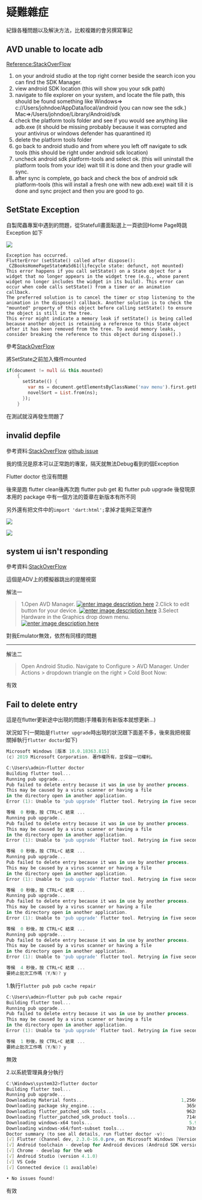 # 疑難雜症

紀錄各種問題以及解決方法，比較複雜的會另撰寫筆記



## AVD unable to locate adb

[Reference:StackOverFlow](https://stackoverflow.com/questions/39036796/unable-to-locate-adb-using-android-studio)

1. on your android studio at the top right corner beside the search icon you can find the SDK Manager.
2. view android SDK location (this will show you your sdk path)
3. navigate to file explorer on your system, and locate the file path, this should be found something like Windows=> c://Users/johndoe/AppData/local/android (you can now see the sdk.) Mac=>/Users/johndoe/Library/Android/sdk
4. check the platform tools folder and see if you would see anything like adb.exe (it should be missing probably because it was corrupted and your antivirus or windows defender has quarantined it)
5. delete the platform tools folder
6. go back to android studio and from where you left off navigate to sdk tools (this should be right under android sdk location)
7. uncheck android sdk platform-tools and select ok. (this will uninstall the platform tools from your ide) wait till it is done and then your gradle will sync.
8. after sync is complete, go back and check the box of android sdk platform-tools (this will install a fresh one with new adb.exe) wait till it is done and sync project and then you are good to go.



## SetState Exception



自製爬蟲專案中遇到的問題，從Statefull畫面點選上一頁欲回Home Page時跳Exception 如下

![](https://i.imgur.com/pQRI9eS.png)

```
Exception has occurred.
FlutterError (setState() called after dispose(): _CZBooksHomePageState#a5d61(lifecycle state: defunct, not mounted)
This error happens if you call setState() on a State object for a widget that no longer appears in the widget tree (e.g., whose parent widget no longer includes the widget in its build). This error can occur when code calls setState() from a timer or an animation callback.
The preferred solution is to cancel the timer or stop listening to the animation in the dispose() callback. Another solution is to check the "mounted" property of this object before calling setState() to ensure the object is still in the tree.
This error might indicate a memory leak if setState() is being called because another object is retaining a reference to this State object after it has been removed from the tree. To avoid memory leaks, consider breaking the reference to this object during dispose().)
```

參考[StackOverFlow](https://stackoverflow.com/questions/49340116/setstate-called-after-dispose)

將SetState之前加入條件mounted

```dart
if(document != null && this.mounted)
    {
      setState(() {
        var ns = document.getElementsByClassName('nav menu').first.getElementsByTagName('a').map((d)=>{d.text:d.attributes['href']});
        novelSort = List.from(ns);
      });
    }
```

在測試就沒再發生問題了





## invalid depfile

參考資料:[StackOverFlow](https://stackoverflow.com/questions/60872753/invalid-depfile-flutter) [github issue](https://github.com/flutter/flutter/issues/21053)

我的情況是原本可以正常跑的專案，隔天就無法Debug看到的個Exception

Flutter doctor 也沒有問題

後來是跑 flutter clean後再次跑 flutter pub get 和 flutter pub upgrade 後發現原本用的 package 中有一個方法的簽章在新版本有所不同

另外還有把文件中的`import 'dart:html';`拿掉才能夠正常運作

![](https://i.imgur.com/4TbZCd9.png)

![](https://i.imgur.com/LNrmnwG.png)



## system ui isn't responding

參考資料:[StackOverFlow](https://stackoverflow.com/questions/63371056/the-system-ui-isnt-responding-in-android-emulator-flutter)

這個是ADV上的模擬器跳出的提醒視窗

解法一

> 1.Open AVD Manager. [![enter image description here](https://i.stack.imgur.com/mQP7q.jpg)](https://i.stack.imgur.com/mQP7q.jpg) 2.Click to edit button for your device. [![enter image description here](https://i.stack.imgur.com/bARFT.jpg)](https://i.stack.imgur.com/bARFT.jpg) 3.Select Hardware in the Graphics drop down menu. [![enter image description here](https://i.stack.imgur.com/y4jYv.jpg)](https://i.stack.imgur.com/y4jYv.jpg)

對我Emulator無效，依然有同樣的問題

---

解法二

> Open Android Studio. Navigate to Configure > AVD Manager. Under Actions > dropdown triangle on the right > Cold Boot Now:

有效



## Fail to delete entry

這是在flutter更新途中出現的問題(手賤看到有新版本就想更新...)

狀況如下(一開始是`flutter upgrade`時出現的狀況跟下面差不多，後來我把視窗關掉執行`flutter doctor`如下)

```powershell
Microsoft Windows [版本 10.0.18363.815]
(c) 2019 Microsoft Corporation. 著作權所有，並保留一切權利。

C:\Users\admin>flutter doctor
Building flutter tool...
Running pub upgrade...
Pub failed to delete entry because it was in use by another process.
This may be caused by a virus scanner or having a file
in the directory open in another application.
Error (1): Unable to 'pub upgrade' flutter tool. Retrying in five seconds... (9 tries left)

等候  0 秒後，按 CTRL+C 結束 ...
Running pub upgrade...
Pub failed to delete entry because it was in use by another process.
This may be caused by a virus scanner or having a file
in the directory open in another application.
Error (1): Unable to 'pub upgrade' flutter tool. Retrying in five seconds... (8 tries left)

等候  0 秒後，按 CTRL+C 結束 ...
Running pub upgrade...
Pub failed to delete entry because it was in use by another process.
This may be caused by a virus scanner or having a file
in the directory open in another application.
Error (1): Unable to 'pub upgrade' flutter tool. Retrying in five seconds... (7 tries left)

等候  0 秒後，按 CTRL+C 結束 ...
Running pub upgrade...
Pub failed to delete entry because it was in use by another process.
This may be caused by a virus scanner or having a file
in the directory open in another application.
Error (1): Unable to 'pub upgrade' flutter tool. Retrying in five seconds... (6 tries left)

等候  0 秒後，按 CTRL+C 結束 ...
Running pub upgrade...
Pub failed to delete entry because it was in use by another process.
This may be caused by a virus scanner or having a file
in the directory open in another application.
Error (1): Unable to 'pub upgrade' flutter tool. Retrying in five seconds... (5 tries left)

等候  4 秒後，按 CTRL+C 結束 ...
要終止批次工作嗎 (Y/N)? y

```



1.執行`flutter pub pub cache repair`

```powershell
C:\Users\admin>flutter pub pub cache repair
Building flutter tool...
Running pub upgrade...
Pub failed to delete entry because it was in use by another process.
This may be caused by a virus scanner or having a file
in the directory open in another application.
Error (1): Unable to 'pub upgrade' flutter tool. Retrying in five seconds... (9 tries left)

等候  1 秒後，按 CTRL+C 結束 ...
要終止批次工作嗎 (Y/N)? y
```

無效



2.以系統管理員身分執行

```powershell
C:\Windows\system32>flutter doctor
Building flutter tool...
Running pub upgrade...
Downloading Material fonts...                                    1,256ms
Downloading package sky_engine...                                  365ms
Downloading flutter_patched_sdk tools...                           962ms
Downloading flutter_patched_sdk_product tools...                   714ms
Downloading windows-x64 tools...                                    5.9s
Downloading windows-x64/font-subset tools...                       783ms
Doctor summary (to see all details, run flutter doctor -v):
[√] Flutter (Channel dev, 2.3.0-16.0.pre, on Microsoft Windows [Version 10.0.18363.815], locale zh-TW)
[√] Android toolchain - develop for Android devices (Android SDK version 30.0.3)
[√] Chrome - develop for the web
[√] Android Studio (version 4.1.0)
[√] VS Code
[√] Connected device (1 available)

• No issues found!
```

有效

